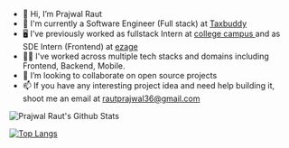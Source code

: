 - 👋 Hi, I’m  Prajwal Raut
- 🚀 I'm currently a Software Engineer (Full stack) at [Taxbuddy](https://www.taxbuddy.com/)
- 🖥️ I’ve previously worked as fullstack Intern at [college campus ](https://www.linkedin.com/company/coursecompass/) and as SDE Intern (Frontend) at [ezage](https://www.ezage.ai/)
- 👨‍💻 I've worked across multiple tech stacks and domains including Frontend, Backend, Mobile.
- 💞️ I’m looking to collaborate on open source projects
- 📫 If you have any interesting project idea and need help building it, shoot me an email at rautprajwal36@gmail.com


![Prajwal Raut's Github Stats](https://github-readme-stats.vercel.app/api?username=Prajwalraut29&show_icons=true&theme=highcontrast)

[![Top Langs](https://github-readme-stats.vercel.app/api/top-langs/?username=Prajwalraut29&layout=compact&langs_count=10)](https://github.com/anuraghazra/github-readme-stats)
